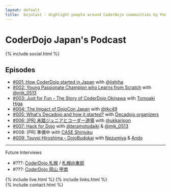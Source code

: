 ```yaml
---
layout: default
title:  DojoCast - Highlight people around CoderDojo communities by Podcast
---
```


# CoderDojo Japan's Podcast

{% include social.html %}
 
## Episodes

- [#001: How CoderDojo started in Japan](/1) with [@jishiha](https://twitter.com/jishiha)
- [#002: Young Passionate Champion who Learns from Scratch](/2) with [@mjk_0513](https://twitter.com/mjk_0513)
- [#003: Just for Fun - The Story of CoderDojo Okinawa](/3) with [Tomoaki Higa](https://www.facebook.com/tomoakihjiji)
- [#004: The Impact of DojoCon Japan](/4) with [@tkc49](https://twitter.com/tkc49)
- [#005: What's Decadojo and how it started?](/5) with [Decadojo organizers](https://peraichi.com/landing_pages/view/decadojo)
- [#006: [PR] 未踏ジュニアとコーダー道場](/6) with <a href="https://twitter.com/ukkaripon">@ukkaripon</a>
- [#007: Hack for Dojo](/7) with [@teramotodaiki](https://twitter.com/teramotodaiki) & [@mjk_0513](https://twitter.com/mjk_0513)
- #008: [PR] 準備中 with [CASE Shinjuku](https://case-shinjuku.com/)
- [#009: Tsuyoi Hiroshima - DojoBudokai](/9) with [Nezumiya](https://www.facebook.com/masanori.nezumiya) & [Ando](https://www.facebook.com/ando.mitsuaki)


---------------------------

Future Interviews

- #???: [CoderDojo 札幌](http://coderdojo-sapporo.jp/) / [札幌@東部](https://coderdojo-sapporo-east.connpass.com/)
- #???: [CoderDojo 岡山 甲南](http://coderdojo-konan.media-interesting.info/)

{% include live.html %}
{% include links.html %}
<br />
{% include contact.html %}
<br />

